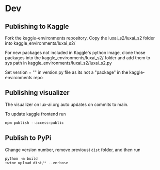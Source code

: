 # Dev

## Publishing to Kaggle

Fork the kaggle-environments repository. Copy the luxai_s2/luxai_s2 folder into kaggle_environments/luxai_s2/

For new packages not included in Kaggle's python image, clone those packages into the kaggle_environments/luxai_s2/ folder and add them to sys path in kaggle_environments/luxai_s2/luxai_s2.py

Set version = "" in version.py file as its not a "package" in the kaggle-environments repo

## Publishing visualizer

The visualizer on lux-ai.org auto updates on commits to main.

To update kaggle frontend run
```Python console
npm publish --access=public
```

## Publish to PyPi

Change version number, remove previoust `dist` folder, and then run

```Python console
python -m build
twine upload dist/* --verbose
```
